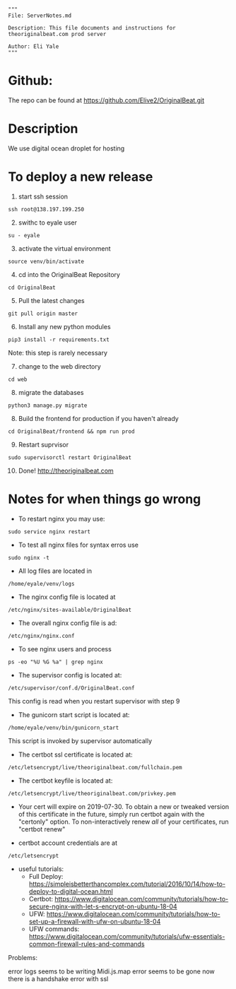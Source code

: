 ```
"""
File: ServerNotes.md

Description: This file documents and instructions for theoriginalbeat.com prod server

Author: Eli Yale
"""
```

# Github:
The repo can be found at https://github.com/Elive2/OriginalBeat.git

# Description
We use digital ocean droplet for hosting

# To deploy a new release

1. start ssh session
```
ssh root@138.197.199.250
```

2. swithc to eyale user
```
su - eyale
```

3. activate the virtual environment
```
source venv/bin/activate
```

4. cd into the OriginalBeat Repository
```
cd OriginalBeat
```

5. Pull the latest changes
```
git pull origin master
```

6. Install any new python modules
```
pip3 install -r requirements.txt
```

Note: this step is rarely necessary

7. change to the web directory
```
cd web
```

8. migrate the databases
```
python3 manage.py migrate
```

8. Build the frontend for production if you haven't already
```
cd OriginalBeat/frontend && npm run prod
```

9. Restart suprvisor
```
sudo supervisorctl restart OriginalBeat
```

10. Done! http://theoriginalbeat.com


# Notes for when things go wrong

* To restart nginx you may use:
```
sudo service nginx restart
```

* To test all nginx files for syntax erros use
```
sudo nginx -t
```

* All log files are located in
```
/home/eyale/venv/logs
```

* The nginx config file is located at
```
/etc/nginx/sites-available/OriginalBeat
```

* The overall nginx config file is ad:
```
/etc/nginx/nginx.conf 
```

* To see nginx users and process
```
ps -eo "%U %G %a" | grep nginx
```
* The supervisor config is located at:
```
/etc/supervisor/conf.d/OriginalBeat.conf
```
This config is read when you restart supervisor with step 9

* The gunicorn start script is located at:
```
/home/eyale/venv/bin/gunicorn_start
```
This script is invoked by supervisor automatically

* The certbot ssl certificate is located at:
```
/etc/letsencrypt/live/theoriginalbeat.com/fullchain.pem
```

* The certbot keyfile is located at:
```
/etc/letsencrypt/live/theoriginalbeat.com/privkey.pem
```

*  Your cert will expire on 2019-07-30. To obtain a new or tweaked
   version of this certificate in the future, simply run certbot again
   with the "certonly" option. To non-interactively renew *all* of
   your certificates, run "certbot renew"

* certbot account credentials are at
```
/etc/letsencrypt
```

* useful tutorials:
	* Full Deploy: https://simpleisbetterthancomplex.com/tutorial/2016/10/14/how-to-deploy-to-digital-ocean.html
	* Certbot: https://www.digitalocean.com/community/tutorials/how-to-secure-nginx-with-let-s-encrypt-on-ubuntu-18-04
	* UFW: https://www.digitalocean.com/community/tutorials/how-to-set-up-a-firewall-with-ufw-on-ubuntu-18-04
	* UFW commands: https://www.digitalocean.com/community/tutorials/ufw-essentials-common-firewall-rules-and-commands

Problems:

error logs seems to be writing
Midi.js.map error seems to be gone
now there is a handshake error with ssl





